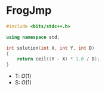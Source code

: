 # FrogJmp

```cpp
#include <bits/stdc++.h>

using namespace std;

int solution(int X, int Y, int D)
{
    return ceil((Y - X) * 1.0 / D);
}
```

- T: $O(1)$
- S: $O(1)$
